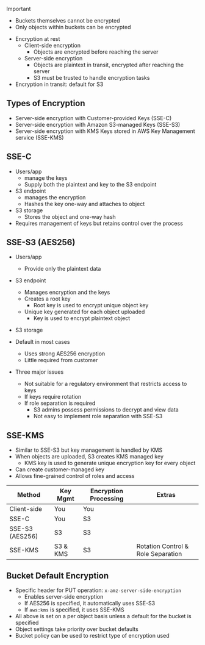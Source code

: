 >[!Important]
> - Buckets themselves cannot be encrypted
> - Only objects within buckets can be encrypted

- Encryption at rest
	- Client-side encryption
		- Objects are encrypted before reaching the server
	- Server-side encryption
		- Objects are plaintext in transit, encrypted after reaching the server
		- S3 must be trusted to handle encryption tasks
- Encryption in transit: default for S3

## Types of Encryption

- Server-side encryption with Customer-provided Keys (SSE-C)
- Server-side encryption with Amazon S3-managed Keys (SSE-S3)
- Server-side encryption with KMS Keys stored in AWS Key Management service (SSE-KMS)

## SSE-C

- Users/app
	- manage the keys
	- Supply both the plaintext and key to the S3 endpoint
- S3 endpoint
	- manages the encryption
	- Hashes the key one-way and attaches to object
- S3 storage
	- Stores the object and one-way hash
- Requires management of keys but retains control over the process

## SSE-S3 (AES256)

- Users/app
	- Provide only the plaintext data
- S3 endpoint
	- Manages encryption and the keys
	- Creates a root key
		- Root key is used to encrypt unique object key
	- Unique key generated for each object uploaded
		- Key is used to encrypt plaintext object
- S3 storage
- Default in most cases
	- Uses strong AES256 encryption
	- Little required from customer

- Three major issues
	- Not suitable for a regulatory environment that restricts access to keys
	- If keys require rotation
	- If role separation is required
		- S3 admins possess permissions to decrypt and view data
		- Not easy to implement role separation with SSE-S3

## SSE-KMS

- Similar to SSE-S3 but key management is handled by KMS
- When objects are uploaded, S3 creates KMS managed key
	- KMS key is used to generate unique encryption key for every object
- Can create customer-managed key
- Allows fine-grained control of roles and access

Method | Key Mgmt | Encryption Processing | Extras
--- | --- | --- | ---
Client-side | You | You | |
SSE-C | You | S3 | |
SSE-S3 (AES256) | S3 | S3 | |
SSE-KMS | S3 & KMS | S3 | Rotation Control & Role Separation

## Bucket Default Encryption

- Specific header for PUT operation: `x-amz-server-side-encryption`
	- Enables server-side encryption
	- If AES256 is specified, it automatically uses SSE-S3
	- If `aws:kms` is specified, it uses SSE-KMS
- All above is set on a per object basis unless a default for the bucket is specified
- Object settings take priority over bucket defaults
- Bucket policy can be used to restrict type of encryption used